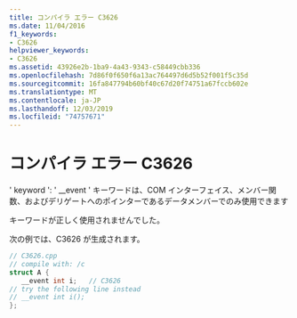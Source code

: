 ```yaml
---
title: コンパイラ エラー C3626
ms.date: 11/04/2016
f1_keywords:
- C3626
helpviewer_keywords:
- C3626
ms.assetid: 43926e2b-1ba9-4a43-9343-c58449cbb336
ms.openlocfilehash: 7d86f0f650f6a13ac764497d6d5b52f001f5c35d
ms.sourcegitcommit: 16fa847794b60bf40c67d20f74751a67fccb602e
ms.translationtype: MT
ms.contentlocale: ja-JP
ms.lasthandoff: 12/03/2019
ms.locfileid: "74757671"
---
```

# <a name="compiler-error-c3626"></a>コンパイラ エラー C3626

' keyword ': ' __event ' キーワードは、COM インターフェイス、メンバー関数、およびデリゲートへのポインターであるデータメンバーでのみ使用できます

キーワードが正しく使用されませんでした。

次の例では、C3626 が生成されます。

```cpp
// C3626.cpp
// compile with: /c
struct A {
   __event int i;   // C3626
// try the following line instead
// __event int i();
};
```
